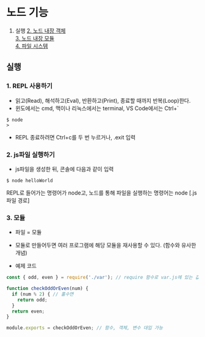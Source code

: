 # 노드 기능
1. 실행 
[2. 노드 내장 객체](./Node-Objects)  
[3. 노드 내장 모듈](./Node-Module)  
[4. 파일 시스템](./FileSystem)

## 실행

### 1. REPL 사용하기
- 읽고(Read), 해석하고(Eval), 반환하고(Print), 종료할 때까지 반복(Loop)한다.
- 윈도에서는 cmd, 맥이나 리눅스에서는 terminal, VS Code에서는 Ctrl+`
~~~console
$ node
>
~~~
- REPL 종료하려면 Ctrl+c를 두 번 누르거나, .exit 입력

### 2. js파일 실행하기
- js파일을 생성한 뒤, 콘솔에 다음과 같이 입력
~~~console
$ node helloWorld
~~~
REPL로 들어가는 명령어가 node고, 노드를 통해 파일을 실행하는 명령어는 node [.js 파일 경로]

### 3. 모듈
- 파일 = 모듈
- 모듈로 만들어두면 여러 프로그램에 해당 모듈을 재사용할 수 있다. (함수와 유사한 개념)

- 예제 코드
~~~js
const { odd, even } = require('./var'); // require 함수로 var.js에 있는 값을 불러옴

function checkOddOrEven(num) {
  if (num % 2) { // 홀수면
    return odd;
  }
  return even;
}

module.exports = checkOddOrEven; // 함수, 객체, 변수 대입 가능
~~~
